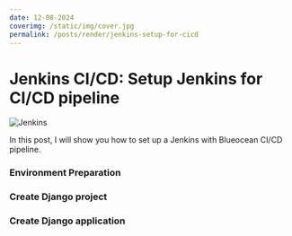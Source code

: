 ```yaml
---
date: 12-08-2024
coverimg: /static/img/cover.jpg
permalink: /posts/render/jenkins-setup-for-cicd
---
```


# Jenkins CI/CD: Setup Jenkins for CI/CD pipeline

![Jenkins](https://img.shields.io/badge/jenkins-%232C5263.svg?style=for-the-badge&logo=jenkins&logoColor=white)


In this post, I will show you how to set up a Jenkins with Blueocean CI/CD pipeline.

### Environment Preparation



### Create Django project



### Create Django application

